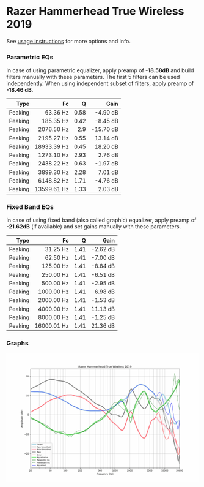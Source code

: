 # Razer Hammerhead True Wireless 2019
See [usage instructions](https://github.com/jaakkopasanen/AutoEq#usage) for more options and info.

### Parametric EQs
In case of using parametric equalizer, apply preamp of **-18.58dB** and build filters manually
with these parameters. The first 5 filters can be used independently.
When using independent subset of filters, apply preamp of **-18.46 dB**.

| Type    | Fc          |    Q | Gain      |
|--------:|------------:|-----:|----------:|
| Peaking | 63.36 Hz    | 0.58 | -4.90 dB  |
| Peaking | 185.35 Hz   | 0.42 | -8.45 dB  |
| Peaking | 2076.50 Hz  | 2.9  | -15.70 dB |
| Peaking | 2195.27 Hz  | 0.55 | 13.14 dB  |
| Peaking | 18933.39 Hz | 0.45 | 18.20 dB  |
| Peaking | 1273.10 Hz  | 2.93 | 2.76 dB   |
| Peaking | 2438.22 Hz  | 0.63 | -1.97 dB  |
| Peaking | 3899.30 Hz  | 2.28 | 7.01 dB   |
| Peaking | 6148.82 Hz  | 1.71 | -4.76 dB  |
| Peaking | 13599.61 Hz | 1.33 | 2.03 dB   |

### Fixed Band EQs
In case of using fixed band (also called graphic) equalizer, apply preamp of **-21.62dB**
(if available) and set gains manually with these parameters.

| Type    | Fc          |    Q | Gain     |
|--------:|------------:|-----:|---------:|
| Peaking | 31.25 Hz    | 1.41 | -2.62 dB |
| Peaking | 62.50 Hz    | 1.41 | -7.00 dB |
| Peaking | 125.00 Hz   | 1.41 | -8.84 dB |
| Peaking | 250.00 Hz   | 1.41 | -6.51 dB |
| Peaking | 500.00 Hz   | 1.41 | -2.95 dB |
| Peaking | 1000.00 Hz  | 1.41 | 6.98 dB  |
| Peaking | 2000.00 Hz  | 1.41 | -1.53 dB |
| Peaking | 4000.00 Hz  | 1.41 | 11.13 dB |
| Peaking | 8000.00 Hz  | 1.41 | -1.25 dB |
| Peaking | 16000.01 Hz | 1.41 | 21.36 dB |

### Graphs
![](./Razer%20Hammerhead%20True%20Wireless%202019.png)